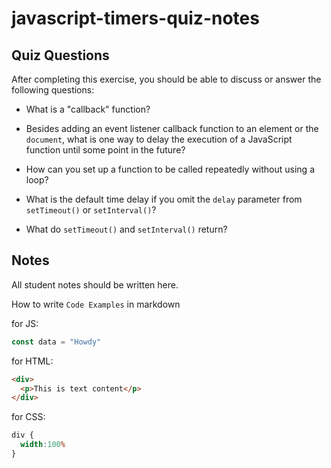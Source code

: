 # javascript-timers-quiz-notes

## Quiz Questions

After completing this exercise, you should be able to discuss or answer the following questions:

- What is a "callback" function?

- Besides adding an event listener callback function to an element or the `document`, what is one way to delay the execution of a JavaScript function until some point in the future?

- How can you set up a function to be called repeatedly without using a loop?

- What is the default time delay if you omit the `delay` parameter from `setTimeout()` or `setInterval()`?

- What do `setTimeout()` and `setInterval()` return?


## Notes

All student notes should be written here.


How to write `Code Examples` in markdown

for JS:
```javascript
const data = "Howdy"
```

for HTML:
```html
<div>
  <p>This is text content</p>
</div>
```

for CSS:
```css
div {
  width:100%
}
```
